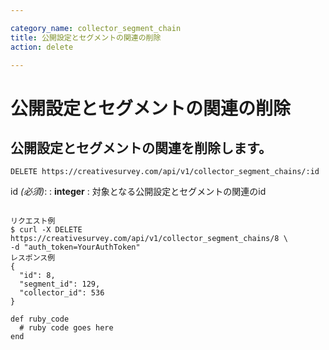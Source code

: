 ```yaml
---

category_name: collector_segment_chain
title: 公開設定とセグメントの関連の削除
action: delete

---
```


# 公開設定とセグメントの関連の削除

## 公開設定とセグメントの関連を削除します。

`DELETE https://creativesurvey.com/api/v1/collector_segment_chains/:id`

id _(必須)_:
: __integer__
: 対象となる公開設定とセグメントの関連のid

~~~

リクエスト例
$ curl -X DELETE https://creativesurvey.com/api/v1/collector_segment_chains/8 \
-d "auth_token=YourAuthToken"
レスポンス例
{
  "id": 8,
  "segment_id": 129,
  "collector_id": 536
}

~~~

 
~~~
def ruby_code
  # ruby code goes here
end
~~~

　
　
